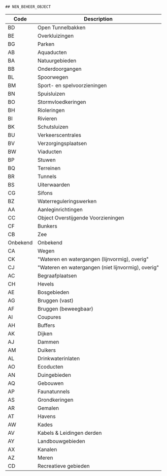 	## NEN_BEHEER_OBJECT			
				
|	Code	|	Description	|
|	---	|	---	|
|	BD	|	Open Tunnelbakken	|
|	BE	|	Overkluizingen	|
|	BG	|	Parken	|
|	AB	|	Aquaducten	|
|	BA	|	Natuurgebieden	|
|	BB	|	Onderdoorgangen	|
|	BL	|	Spoorwegen	|
|	BM	|	Sport- en spelvoorzieningen	|
|	BN	|	Spuisluizen	|
|	BO	|	Stormvloedkeringen	|
|	BH	|	Rioleringen	|
|	BI	|	Rivieren	|
|	BK	|	Schutsluizen	|
|	BU	|	Verkeerscentrales	|
|	BV	|	Verzorgingsplaatsen	|
|	BW	|	Viaducten	|
|	BP	|	Stuwen	|
|	BQ	|	Terreinen	|
|	BR	|	Tunnels	|
|	BS	|	Uiterwaarden	|
|	CG	|	Sifons	|
|	BZ	|	Waterreguleringswerken	|
|	AA	|	Aanleginrichtingen	|
|	CC	|	Object Overstijgende Voorzieningen	|
|	CF	|	Bunkers	|
|	CB	|	Zee	|
|	Onbekend	|	Onbekend	|
|	CA	|	Wegen	|
|	CK	|	"Wateren en watergangen (lijnvormig), overig"	|
|	CJ	|	"Wateren en watergangen (niet lijnvormig), overig"	|
|	AC	|	Begraafplaatsen	|
|	CH	|	Hevels	|
|	AE	|	Bosgebieden	|
|	AG	|	Bruggen (vast)	|
|	AF	|	Bruggen (beweegbaar)	|
|	AI	|	Coupures	|
|	AH	|	Buffers	|
|	AK	|	Dijken	|
|	AJ	|	Dammen	|
|	AM	|	Duikers	|
|	AL	|	Drinkwaterinlaten	|
|	AO	|	Ecoducten	|
|	AN	|	Duingebieden	|
|	AQ	|	Gebouwen	|
|	AP	|	Faunatunnels	|
|	AS	|	Grondkeringen	|
|	AR	|	Gemalen	|
|	AT	|	Havens	|
|	AW	|	Kades	|
|	AV	|	Kabels & Leidingen derden	|
|	AY	|	Landbouwgebieden	|
|	AX	|	Kanalen	|
|	AZ	|	Meren	|
|	CD	|	Recreatieve gebieden	|
